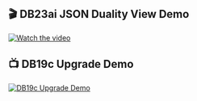 
## 🎬 DB23ai JSON Duality View Demo 

[![Watch the video](https://img.youtube.com/vi/sBJokLrtgcc/0.jpg)](https://youtu.be/sBJokLrtgcc?si=FcFp2sBNdaq7hjGp)


## 📺 DB19c Upgrade Demo

[![DB19c Upgrade Demo](https://img.youtube.com/vi/op_xOZq70iM/0.jpg)](https://www.youtube.com/playlist?list=PL2d5cOQOqFvGf5S00_K2KK5aKQ9HTWsvl)


